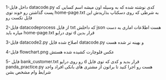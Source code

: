  1-داخل فایل datacode.py کدی نوشته شده که به وسیله اون میشه اسم کسایی که پست گذاشتن رو خوند توی home-page.txt به شرطی که روی دسکتاپ بذاریدش این فایل تکست رو
 
2-فایل datacodeprocess از فایل txt که داخلش json هست اطلاعات اماری به دست میاره باید home-page.txt توی درایو d قرار بدین

3-فایل datacode2.py اصلاح شده فایل datacode.py و بهینه تر شده هست

4-فایل flowchart.png عکس فلوچارت کشیده شده هستش

5- فایل bank_customer.txt رو روی درایو d قرار بدید و کدی که توی فایل panda_practice.py هست رو اجرا کنید تا براتون از مشتری های بانکی افراد واجد شرایط وام مشخص بشن
